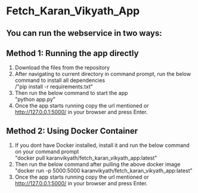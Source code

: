 # Fetch_Karan_Vikyath_App

## You can run the webservice in two ways:

## Method 1: Running the app directly
1. Download the files from the repository
2. After navigating to current directory in command prompt, run the below command to install all dependencies <br>
   /"pip install -r requirements.txt"
3. Then run the below command to start the app <br>
   "python app.py"
4. Once the app starts running copy the url mentioned or http://127.0.0.1:5000/ in your browser and press Enter.
   
## Method 2: Using Docker Container
1. If you dont have Docker installed, install it and run the below command on your command prompt <br>
   "docker pull karanvikyath/fetch_karan_vikyath_app:latest"
2. Then run the below command after pulling the above docker image <br>
   "docker run -p 5000:5000 karanvikyath/fetch_karan_vikyath_app:latest"
3. Once the app starts running copy the url mentioned or http://127.0.0.1:5000/ in your browser and press Enter.
